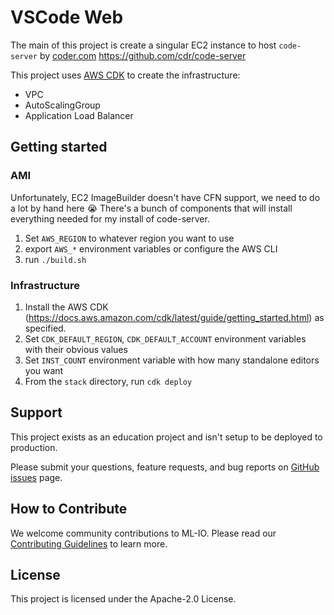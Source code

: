 # VSCode Web

The main of this project is create a singular EC2 instance to host `code-server` by [coder.com](https:/coder.com) https://github.com/cdr/code-server

This project uses [AWS CDK](https://github.com/aws/aws-cdk) to create the infrastructure:
  - VPC
  - AutoScalingGroup
  - Application Load Balancer

## Getting started
### AMI
Unfortunately, EC2 ImageBuilder doesn't have CFN support, we need to do a lot by hand here 😭
There's a bunch of components that will install everything needed for my install of code-server.

1. Set `AWS_REGION` to whatever region you want to use
1. export `AWS_*` environment variables or configure the AWS CLI
1. run `./build.sh`

### Infrastructure
1. Install the AWS CDK (https://docs.aws.amazon.com/cdk/latest/guide/getting_started.html) as specified.
1. Set `CDK_DEFAULT_REGION`, `CDK_DEFAULT_ACCOUNT` environment variables with their obvious values
1. Set `INST_COUNT` environment variable with how many standalone editors you want
1. From the `stack` directory, run `cdk deploy`

## Support
This project exists as an education project and isn't setup to be deployed to production.

Please submit your questions, feature requests, and bug reports on [GitHub issues](https://github.com/sthulb/appconfig-demo/issues) page.


## How to Contribute
We welcome community contributions to ML-IO. Please read our [Contributing Guidelines](CONTRIBUTING.md) to learn more.


## License
This project is licensed under the Apache-2.0 License.